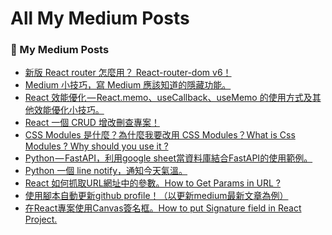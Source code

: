 # All My Medium Posts

 <h3 >📝 My Medium Posts</h3>

<!-- BLOG-POST-LIST:START -->
- [新版 React router 怎麼用？ React-router-dom v6！](https://molly1024.medium.com/%E6%96%B0%E7%89%88-react-router-%E6%80%8E%E9%BA%BC%E7%94%A8-react-router-dom-v6-8c0624642fce?source=rss-a56684c76423------2)
- [Medium 小技巧，寫 Medium 應該知道的隱藏功能。](https://molly1024.medium.com/medium-%E5%B0%8F%E6%8A%80%E5%B7%A7-%E5%AF%AB-medium-%E6%87%89%E8%A9%B2%E7%9F%A5%E9%81%93%E7%9A%84%E9%9A%B1%E8%97%8F%E5%8A%9F%E8%83%BD-b1df60747d03?source=rss-a56684c76423------2)
- [React 效能優化 — React.memo、useCallback、useMemo 的使用方式及其他效能優化小技巧。](https://molly1024.medium.com/react-%E6%95%88%E8%83%BD%E5%84%AA%E5%8C%96-react-memo-usecallback-usememo-%E7%9A%84%E4%BD%BF%E7%94%A8%E6%96%B9%E5%BC%8F%E5%8F%8A%E5%85%B6%E4%BB%96%E6%95%88%E8%83%BD%E5%84%AA%E5%8C%96%E5%B0%8F%E6%8A%80%E5%B7%A7-700d74a7464d?source=rss-a56684c76423------2)
- [React 一個 CRUD 增改刪查專案！](https://molly1024.medium.com/react-%E4%B8%80%E5%80%8B-crud-%E5%A2%9E%E6%94%B9%E5%88%AA%E6%9F%A5%E5%B0%88%E6%A1%88-9874b452ae36?source=rss-a56684c76423------2)
- [CSS Modules 是什麼？為什麼我要改用 CSS Modules？What is Css Modules ? Why should you use it ?](https://molly1024.medium.com/css-modules-%E6%98%AF%E4%BB%80%E9%BA%BC-%E7%82%BA%E4%BB%80%E9%BA%BC%E6%88%91%E8%A6%81%E6%94%B9%E7%94%A8-css-modules-what-is-css-modules-why-should-you-use-it-aeb7d2955c58?source=rss-a56684c76423------2)
- [Python — FastAPI，利用google sheet當資料庫結合FastAPI的使用範例。](https://molly1024.medium.com/python-fastapi-%E5%88%A9%E7%94%A8google-sheet%E7%95%B6%E8%B3%87%E6%96%99%E5%BA%AB%E7%B5%90%E5%90%88fastapi%E7%9A%84%E4%BD%BF%E7%94%A8%E7%AF%84%E4%BE%8B-57c9266255e6?source=rss-a56684c76423------2)
- [Python 一個 line notify，通知今天氣溫。](https://molly1024.medium.com/python-%E4%B8%80%E5%80%8B-line-notify-%E9%80%9A%E7%9F%A5%E4%BB%8A%E5%A4%A9%E6%B0%A3%E6%BA%AB-a7e6fdb08543?source=rss-a56684c76423------2)
- [React 如何抓取URL網址中的參數。How to Get Params in URL ?](https://molly1024.medium.com/react-%E5%A6%82%E4%BD%95%E6%8A%93%E5%8F%96url%E7%B6%B2%E5%9D%80%E4%B8%AD%E7%9A%84%E5%8F%83%E6%95%B8-how-to-get-params-in-url-f8902a4256ca?source=rss-a56684c76423------2)
- [使用腳本自動更新github profile！（以更新medium最新文章為例）](https://molly1024.medium.com/%E4%BD%BF%E7%94%A8%E8%85%B3%E6%9C%AC%E8%87%AA%E5%8B%95%E6%9B%B4%E6%96%B0github-profile-%E4%BB%A5%E6%9B%B4%E6%96%B0medium%E6%9C%80%E6%96%B0%E6%96%87%E7%AB%A0%E7%82%BA%E4%BE%8B-b625dd6fa935?source=rss-a56684c76423------2)
- [在React專案使用Canvas簽名框。How to put Signature field in React Project.](https://molly1024.medium.com/%E5%9C%A8react%E5%B0%88%E6%A1%88%E4%BD%BF%E7%94%A8canvas%E7%B0%BD%E5%90%8D%E6%A1%86-how-to-put-signature-field-in-react-project-9ad70a91541?source=rss-a56684c76423------2)
<!-- BLOG-POST-LIST:END -->

